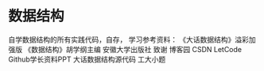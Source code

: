 # 数据结构
自学数据结构的所有实践代码，自存，
学习参考资料：
《大话数据结构》溢彩加强版
《数据结构》胡学纲主编 安徽大学出版社
致谢 博客园 CSDN LetCode Github学长资料PPT 大话数据结构源代码 工大小题
